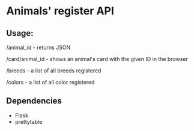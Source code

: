 Animals' register API
=====

Usage: 
----

/animal_id - returns JSON

/card/animal_id - shows an animal's card with the given ID in the browser 

/breeds - a list of all breeds registered

/colors - a list of all color registered

Dependencies
----

* Flask
* prettytable